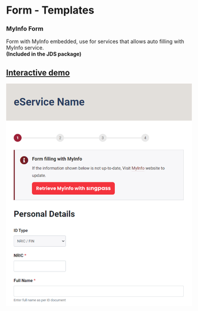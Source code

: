 # Form - Templates

### MyInfo Form

Form with MyInfo embedded, use for services that allows auto filling with MyInfo service.   
**\(Included in the JDS package\)**

## [Interactive demo](http://cloud.crimsonlogic.com/2021/website/jds/v1/my-info.html)

![](../.gitbook/assets/image%20%282%29.png)

